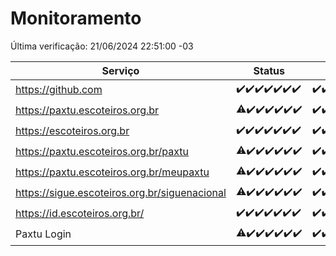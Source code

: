 # Monitoramento

Última verificação: 21/06/2024 22:51:00 -03

|Serviço|Status|Últimas 24h|
|---|---|---|
|https://github.com|<span title="2024-06-15: OK=24">✔️</span><span title="2024-06-16: OK=24">✔️</span><span title="2024-06-17: OK=24">✔️</span><span title="2024-06-18: OK=24">✔️</span><span title="2024-06-19: OK=24">✔️</span><span title="2024-06-20: OK=24">✔️</span><span title="2024-06-21: OK=1">✔️</span>|<span title="20/06/2024 22:52:00 -03 : 200">✔️</span><span title="20/06/2024 23:24:00 -03 : 200">✔️</span><span title="21/06/2024 00:07:00 -03 : 200">✔️</span><span title="21/06/2024 01:09:00 -03 : 200">✔️</span><span title="21/06/2024 02:08:00 -03 : 200">✔️</span><span title="21/06/2024 03:10:00 -03 : 200">✔️</span><span title="21/06/2024 04:07:00 -03 : 200">✔️</span><span title="21/06/2024 05:10:00 -03 : 200">✔️</span><span title="21/06/2024 06:07:00 -03 : 200">✔️</span><span title="21/06/2024 07:07:00 -03 : 200">✔️</span><span title="21/06/2024 08:06:00 -03 : 200">✔️</span><span title="21/06/2024 09:12:00 -03 : 200">✔️</span><span title="21/06/2024 10:09:00 -03 : 200">✔️</span><span title="21/06/2024 11:03:00 -03 : 200">✔️</span><span title="21/06/2024 12:11:00 -03 : 200">✔️</span><span title="21/06/2024 13:07:00 -03 : 200">✔️</span><span title="21/06/2024 14:07:00 -03 : 200">✔️</span><span title="21/06/2024 15:09:00 -03 : 200">✔️</span><span title="21/06/2024 16:04:00 -03 : 200">✔️</span><span title="21/06/2024 17:08:00 -03 : 200">✔️</span><span title="21/06/2024 18:07:00 -03 : 200">✔️</span><span title="21/06/2024 19:07:00 -03 : 200">✔️</span><span title="21/06/2024 20:06:00 -03 : 200">✔️</span><span title="21/06/2024 21:32:00 -03 : 200">✔️</span><span title="21/06/2024 22:51:00 -03 : 200">✔️</span>|
|https://paxtu.escoteiros.org.br|<span title="2024-06-15: OK=23, Falhas=1">⚠️</span><span title="2024-06-16: OK=24">✔️</span><span title="2024-06-17: OK=24">✔️</span><span title="2024-06-18: OK=24">✔️</span><span title="2024-06-19: OK=24">✔️</span><span title="2024-06-20: OK=24">✔️</span><span title="2024-06-21: OK=1">✔️</span>|<span title="20/06/2024 22:52:00 -03 : 200">✔️</span><span title="20/06/2024 23:24:00 -03 : 200">✔️</span><span title="21/06/2024 00:07:00 -03 : 200">✔️</span><span title="21/06/2024 01:09:00 -03 : 200">✔️</span><span title="21/06/2024 02:08:00 -03 : 200">✔️</span><span title="21/06/2024 03:10:00 -03 : 200">✔️</span><span title="21/06/2024 04:07:00 -03 : 200">✔️</span><span title="21/06/2024 05:10:00 -03 : 200">✔️</span><span title="21/06/2024 06:07:00 -03 : 200">✔️</span><span title="21/06/2024 07:07:00 -03 : 200">✔️</span><span title="21/06/2024 08:06:00 -03 : 200">✔️</span><span title="21/06/2024 09:12:00 -03 : 200">✔️</span><span title="21/06/2024 10:09:00 -03 : 200">✔️</span><span title="21/06/2024 11:03:00 -03 : 200">✔️</span><span title="21/06/2024 12:11:00 -03 : 200">✔️</span><span title="21/06/2024 13:07:00 -03 : 200">✔️</span><span title="21/06/2024 14:07:00 -03 : 200">✔️</span><span title="21/06/2024 15:09:00 -03 : 200">✔️</span><span title="21/06/2024 16:04:00 -03 : 200">✔️</span><span title="21/06/2024 17:08:00 -03 : 200">✔️</span><span title="21/06/2024 18:07:00 -03 : 200">✔️</span><span title="21/06/2024 19:07:00 -03 : 200">✔️</span><span title="21/06/2024 20:06:00 -03 : 200">✔️</span><span title="21/06/2024 21:32:00 -03 : 200">✔️</span><span title="21/06/2024 22:51:00 -03 : 200">✔️</span>|
|https://escoteiros.org.br|<span title="2024-06-15: OK=24">✔️</span><span title="2024-06-16: OK=24">✔️</span><span title="2024-06-17: OK=24">✔️</span><span title="2024-06-18: OK=24">✔️</span><span title="2024-06-19: OK=24">✔️</span><span title="2024-06-20: OK=24">✔️</span><span title="2024-06-21: OK=1">✔️</span>|<span title="20/06/2024 22:52:00 -03 : 200">✔️</span><span title="20/06/2024 23:24:00 -03 : 200">✔️</span><span title="21/06/2024 00:07:00 -03 : 200">✔️</span><span title="21/06/2024 01:09:00 -03 : 200">✔️</span><span title="21/06/2024 02:08:00 -03 : 200">✔️</span><span title="21/06/2024 03:10:00 -03 : 200">✔️</span><span title="21/06/2024 04:07:00 -03 : 200">✔️</span><span title="21/06/2024 05:10:00 -03 : 200">✔️</span><span title="21/06/2024 06:07:00 -03 : 200">✔️</span><span title="21/06/2024 07:07:00 -03 : 200">✔️</span><span title="21/06/2024 08:06:00 -03 : 200">✔️</span><span title="21/06/2024 09:12:00 -03 : 200">✔️</span><span title="21/06/2024 10:09:00 -03 : 200">✔️</span><span title="21/06/2024 11:03:00 -03 : 200">✔️</span><span title="21/06/2024 12:11:00 -03 : 200">✔️</span><span title="21/06/2024 13:07:00 -03 : 200">✔️</span><span title="21/06/2024 14:07:00 -03 : 200">✔️</span><span title="21/06/2024 15:09:00 -03 : 200">✔️</span><span title="21/06/2024 16:04:00 -03 : 200">✔️</span><span title="21/06/2024 17:08:00 -03 : 200">✔️</span><span title="21/06/2024 18:07:00 -03 : 200">✔️</span><span title="21/06/2024 19:07:00 -03 : 200">✔️</span><span title="21/06/2024 20:06:00 -03 : 200">✔️</span><span title="21/06/2024 21:32:00 -03 : 200">✔️</span><span title="21/06/2024 22:51:00 -03 : 200">✔️</span>|
|https://paxtu.escoteiros.org.br/paxtu|<span title="2024-06-15: OK=23, Falhas=1">⚠️</span><span title="2024-06-16: OK=24">✔️</span><span title="2024-06-17: OK=24">✔️</span><span title="2024-06-18: OK=24">✔️</span><span title="2024-06-19: OK=24">✔️</span><span title="2024-06-20: OK=24">✔️</span><span title="2024-06-21: OK=1">✔️</span>|<span title="20/06/2024 22:52:00 -03 : 200">✔️</span><span title="20/06/2024 23:24:00 -03 : 200">✔️</span><span title="21/06/2024 00:07:00 -03 : 200">✔️</span><span title="21/06/2024 01:09:00 -03 : 200">✔️</span><span title="21/06/2024 02:08:00 -03 : 200">✔️</span><span title="21/06/2024 03:10:00 -03 : 200">✔️</span><span title="21/06/2024 04:07:00 -03 : 200">✔️</span><span title="21/06/2024 05:10:00 -03 : 200">✔️</span><span title="21/06/2024 06:07:00 -03 : 200">✔️</span><span title="21/06/2024 07:07:00 -03 : 200">✔️</span><span title="21/06/2024 08:06:00 -03 : 200">✔️</span><span title="21/06/2024 09:12:00 -03 : 200">✔️</span><span title="21/06/2024 10:09:00 -03 : 200">✔️</span><span title="21/06/2024 11:03:00 -03 : 200">✔️</span><span title="21/06/2024 12:11:00 -03 : 200">✔️</span><span title="21/06/2024 13:07:00 -03 : 200">✔️</span><span title="21/06/2024 14:07:00 -03 : 200">✔️</span><span title="21/06/2024 15:09:00 -03 : 200">✔️</span><span title="21/06/2024 16:04:00 -03 : 200">✔️</span><span title="21/06/2024 17:08:00 -03 : 200">✔️</span><span title="21/06/2024 18:07:00 -03 : 200">✔️</span><span title="21/06/2024 19:07:00 -03 : 200">✔️</span><span title="21/06/2024 20:06:00 -03 : 200">✔️</span><span title="21/06/2024 21:32:00 -03 : 200">✔️</span><span title="21/06/2024 22:51:00 -03 : 200">✔️</span>|
|https://paxtu.escoteiros.org.br/meupaxtu|<span title="2024-06-15: OK=23, Falhas=1">⚠️</span><span title="2024-06-16: OK=24">✔️</span><span title="2024-06-17: OK=24">✔️</span><span title="2024-06-18: OK=24">✔️</span><span title="2024-06-19: OK=24">✔️</span><span title="2024-06-20: OK=24">✔️</span><span title="2024-06-21: OK=1">✔️</span>|<span title="20/06/2024 22:52:00 -03 : 200">✔️</span><span title="20/06/2024 23:24:00 -03 : 200">✔️</span><span title="21/06/2024 00:07:00 -03 : 200">✔️</span><span title="21/06/2024 01:09:00 -03 : 200">✔️</span><span title="21/06/2024 02:08:00 -03 : 200">✔️</span><span title="21/06/2024 03:10:00 -03 : 200">✔️</span><span title="21/06/2024 04:07:00 -03 : 200">✔️</span><span title="21/06/2024 05:10:00 -03 : 200">✔️</span><span title="21/06/2024 06:07:00 -03 : 200">✔️</span><span title="21/06/2024 07:07:00 -03 : 200">✔️</span><span title="21/06/2024 08:06:00 -03 : 200">✔️</span><span title="21/06/2024 09:12:00 -03 : 200">✔️</span><span title="21/06/2024 10:09:00 -03 : 200">✔️</span><span title="21/06/2024 11:03:00 -03 : 200">✔️</span><span title="21/06/2024 12:11:00 -03 : 200">✔️</span><span title="21/06/2024 13:07:00 -03 : 200">✔️</span><span title="21/06/2024 14:07:00 -03 : 200">✔️</span><span title="21/06/2024 15:09:00 -03 : 200">✔️</span><span title="21/06/2024 16:04:00 -03 : 200">✔️</span><span title="21/06/2024 17:08:00 -03 : 200">✔️</span><span title="21/06/2024 18:07:00 -03 : 200">✔️</span><span title="21/06/2024 19:07:00 -03 : 200">✔️</span><span title="21/06/2024 20:06:00 -03 : 200">✔️</span><span title="21/06/2024 21:32:00 -03 : 200">✔️</span><span title="21/06/2024 22:51:00 -03 : 200">✔️</span>|
|https://sigue.escoteiros.org.br/siguenacional|<span title="2024-06-15: OK=23, Falhas=1">⚠️</span><span title="2024-06-16: OK=24">✔️</span><span title="2024-06-17: OK=24">✔️</span><span title="2024-06-18: OK=24">✔️</span><span title="2024-06-19: OK=24">✔️</span><span title="2024-06-20: OK=24">✔️</span><span title="2024-06-21: OK=1">✔️</span>|<span title="20/06/2024 22:52:00 -03 : 200">✔️</span><span title="20/06/2024 23:24:00 -03 : 200">✔️</span><span title="21/06/2024 00:07:00 -03 : 200">✔️</span><span title="21/06/2024 01:09:00 -03 : 200">✔️</span><span title="21/06/2024 02:08:00 -03 : 200">✔️</span><span title="21/06/2024 03:10:00 -03 : 200">✔️</span><span title="21/06/2024 04:07:00 -03 : 200">✔️</span><span title="21/06/2024 05:10:00 -03 : 200">✔️</span><span title="21/06/2024 06:07:00 -03 : 200">✔️</span><span title="21/06/2024 07:07:00 -03 : 200">✔️</span><span title="21/06/2024 08:06:00 -03 : 200">✔️</span><span title="21/06/2024 09:12:00 -03 : 200">✔️</span><span title="21/06/2024 10:09:00 -03 : 200">✔️</span><span title="21/06/2024 11:03:00 -03 : 200">✔️</span><span title="21/06/2024 12:11:00 -03 : 200">✔️</span><span title="21/06/2024 13:07:00 -03 : 200">✔️</span><span title="21/06/2024 14:07:00 -03 : 200">✔️</span><span title="21/06/2024 15:09:00 -03 : 200">✔️</span><span title="21/06/2024 16:04:00 -03 : 200">✔️</span><span title="21/06/2024 17:08:00 -03 : 200">✔️</span><span title="21/06/2024 18:07:00 -03 : 200">✔️</span><span title="21/06/2024 19:07:00 -03 : 200">✔️</span><span title="21/06/2024 20:06:00 -03 : 200">✔️</span><span title="21/06/2024 21:32:00 -03 : 200">✔️</span><span title="21/06/2024 22:51:00 -03 : 200">✔️</span>|
|https://id.escoteiros.org.br/|<span title="2024-06-15: OK=24">✔️</span><span title="2024-06-16: OK=24">✔️</span><span title="2024-06-17: OK=24">✔️</span><span title="2024-06-18: OK=24">✔️</span><span title="2024-06-19: OK=24">✔️</span><span title="2024-06-20: OK=24">✔️</span><span title="2024-06-21: OK=1">✔️</span>|<span title="20/06/2024 22:52:00 -03 : 200">✔️</span><span title="20/06/2024 23:24:00 -03 : 200">✔️</span><span title="21/06/2024 00:07:00 -03 : 200">✔️</span><span title="21/06/2024 01:09:00 -03 : 200">✔️</span><span title="21/06/2024 02:08:00 -03 : 200">✔️</span><span title="21/06/2024 03:10:00 -03 : 200">✔️</span><span title="21/06/2024 04:07:00 -03 : 200">✔️</span><span title="21/06/2024 05:10:00 -03 : 200">✔️</span><span title="21/06/2024 06:07:00 -03 : 200">✔️</span><span title="21/06/2024 07:07:00 -03 : 200">✔️</span><span title="21/06/2024 08:06:00 -03 : 200">✔️</span><span title="21/06/2024 09:12:00 -03 : 200">✔️</span><span title="21/06/2024 10:09:00 -03 : 200">✔️</span><span title="21/06/2024 11:03:00 -03 : 200">✔️</span><span title="21/06/2024 12:11:00 -03 : 200">✔️</span><span title="21/06/2024 13:07:00 -03 : 200">✔️</span><span title="21/06/2024 14:07:00 -03 : 200">✔️</span><span title="21/06/2024 15:09:00 -03 : 200">✔️</span><span title="21/06/2024 16:04:00 -03 : 200">✔️</span><span title="21/06/2024 17:08:00 -03 : 200">✔️</span><span title="21/06/2024 18:07:00 -03 : 200">✔️</span><span title="21/06/2024 19:07:00 -03 : 200">✔️</span><span title="21/06/2024 20:06:00 -03 : 200">✔️</span><span title="21/06/2024 21:32:00 -03 : 200">✔️</span><span title="21/06/2024 22:51:00 -03 : 200">✔️</span>|
|Paxtu Login|<span title="2024-06-15: OK=23, Falhas=1">⚠️</span><span title="2024-06-16: OK=24">✔️</span><span title="2024-06-17: OK=24">✔️</span><span title="2024-06-18: OK=24">✔️</span><span title="2024-06-19: OK=24">✔️</span><span title="2024-06-20: OK=24">✔️</span><span title="2024-06-21: OK=1">✔️</span>|<span title="20/06/2024 22:52:00 -03 : 200">✔️</span><span title="20/06/2024 23:24:00 -03 : 200">✔️</span><span title="21/06/2024 00:07:00 -03 : 200">✔️</span><span title="21/06/2024 01:09:00 -03 : 200">✔️</span><span title="21/06/2024 02:08:00 -03 : 200">✔️</span><span title="21/06/2024 03:10:00 -03 : 200">✔️</span><span title="21/06/2024 04:07:00 -03 : 200">✔️</span><span title="21/06/2024 05:10:00 -03 : 200">✔️</span><span title="21/06/2024 06:07:00 -03 : 200">✔️</span><span title="21/06/2024 07:07:00 -03 : 200">✔️</span><span title="21/06/2024 08:06:00 -03 : 200">✔️</span><span title="21/06/2024 09:12:00 -03 : 200">✔️</span><span title="21/06/2024 10:09:00 -03 : 200">✔️</span><span title="21/06/2024 11:03:00 -03 : 200">✔️</span><span title="21/06/2024 12:11:00 -03 : 200">✔️</span><span title="21/06/2024 13:07:00 -03 : 200">✔️</span><span title="21/06/2024 14:07:00 -03 : 200">✔️</span><span title="21/06/2024 15:10:00 -03 : 200">✔️</span><span title="21/06/2024 16:04:00 -03 : 200">✔️</span><span title="21/06/2024 17:08:00 -03 : 200">✔️</span><span title="21/06/2024 18:07:00 -03 : 200">✔️</span><span title="21/06/2024 19:07:00 -03 : 200">✔️</span><span title="21/06/2024 20:06:00 -03 : 200">✔️</span><span title="21/06/2024 21:32:00 -03 : 200">✔️</span><span title="21/06/2024 22:51:00 -03 : 200">✔️</span>|
